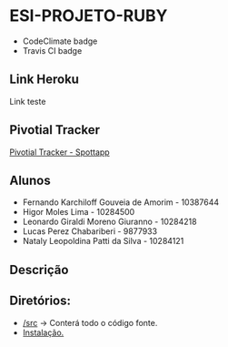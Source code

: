 # ESI-PROJETO-RUBY

* CodeClimate badge
* Travis CI badge

## Link Heroku

Link teste

## Pivotial Tracker

[Pivotial Tracker - Spottapp](https://www.pivotaltracker.com/projects/2384216)

## Alunos

* Fernando Karchiloff Gouveia de Amorim - 10387644
* Higor Moles Lima - 10284500
* Leonardo Giraldi Moreno Giuranno - 10284218
* Lucas Perez Chabariberi - 9877933
* Nataly Leopoldina Patti da Silva - 10284121

## Descrição



## Diretórios:

* [/src](/src) -> Conterá todo o código fonte.
* [Instalação.](/INSTALLATION.md)
